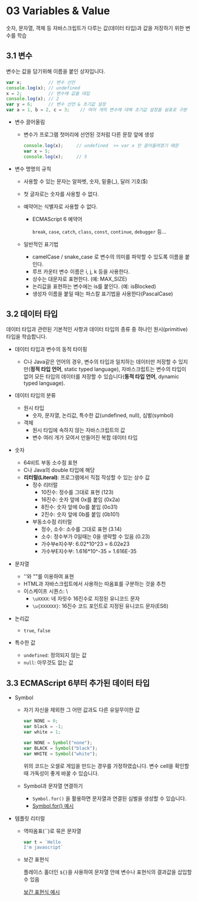 # 03 Variables & Value

숫자, 문자열, 객체 등 자바스크립트가 다루는 값(데이터 타입)과 값을 저장하기 위한 변수를 학습

## 3.1 변수

변수는 값을 담기위해 이름을 붙인 상자입니다.

```javascript
var x;			// 변수 선언
console.log(x);	// undefined
x = 2;			// 변수에 값을 대입
console.log(x);	// 2
var y = 6;		// 변수 선언 & 초기값 설정
var a = 1, b = 2, c = 3;	// 여러 개의 변수에 대해 초기값 설정을 쉼표로 구분
```

- 변수 끌어올림

  - 변수가 프로그램 첫머리에 선언된 것처럼 다른 문장 앞에 생성

    ```javascript
    console.log(x);		// undefined  >> var x 만 끌어올려졌기 때문
    var x = 5;
    console.log(x);		// 5
    ```

- 변수 명명의 규칙

  - 사용할 수 있는 문자는 알파벳, 숫자, 밑줄(_), 달러 기호($)

  - 첫 글자로는 숫자를 사용할 수 없다.

  - 예약어는 식별자로 사용할 수 없다. 

    - ECMAScript 6 예약어

      `break`, `case`, `catch`, `class`, `const`, `continue`, `debugger` 등...

  - 일반적인 표기법

    - camelCase / snake_case 로 변수의 의미를 파악할 수 있도록 이름을 붙인다.
    - 루프 카운터 변수 이름은 i, j, k 등을 사용한다.
    - 상수는 대문자로 표현한다. (예: MAX_SIZE)
    - 논리값을 표현하는 변수에는 is를 붙인다. (예: isBlocked)
    - 생성자 이름을 붙일 때는 파스칼 표기법을 사용한다(PascalCase)



## 3.2 데이터 타입

데이터 타입과 관련된 기본적인 사항과 데이터 타입의 종류 중 하나인 원시(primitive) 타입을 학습합니다. 

- 데이터 타입과 변수의 동적 타이핑
  - C나 Java같은 언어의 경우, 변수의 타입과 일치하는 데이터만 저장할 수 있지만(__정적 타입 언어__, static typed language), 자바스크립트는 변수의 타입이 없어 모든 타입의 데이터를 저장할 수 있습니다(__동적 타입 언어__, dynamic typed language).  

- 데이터 타입의 분류
  - 원시 타입
    - 숫자, 문자열, 논리값, 특수한 값(undefined, null), 심벌(symbol)
  - 객체
    - 원시 타입에 속하지 않는 자바스크립트의 값
    - 변수 여러 개가 모여서 만들어진 복합 데이터 타입
- 숫자
  - 64비트 부동 소수점 표현
  - C나 Java의 double 타입에 해당
  - __리터럴(Literal)__: 프로그램에서 직접 작성할 수 있는 상수 값
    - 정수 리터럴
      - 10진수: 정수를 그대로 표현  (123)
      - 16진수: 숫자 앞에 0x를 붙임 (0x2a)
      - 8진수: 숫자 앞에 0o를 붙임  (0o31)
      - 2진수: 숫자 앞에 0b를 붙임  (0b101)
    - 부동소수점 리터럴
      - 정수, 소수: 소수를 그대로 표현  (3.14)
      - 소수: 정수부가 0일때는 0을 생략할 수 있음 (0.23)
      - 가수부e지수부: 6.02*10^23 = 6.02e23
      - 가수부E지수부: 1.616*10^-35 = 1.616E-35

- 문자열
  - ''와 ""를 이용하여 표현
  - HTML과 자바스크립트에서 사용하는 따옴표를 구분하는 것을 추천
  - 이스케이프 시퀀스: \\
    - `\uXXXX`: 네 자릿수 16진수로 지정된 유니코드 문자
    - `\u{XXXXXX}`: 16진수 코드 포인트로 지정된 유니코드 문자(ES6)

- 논리값
  - `true`, `false`
- 특수한 값
  - `undefined`: 정의되지 않는 값
  - `null`: 아무것도 없는 값



## 3.3 ECMAScript 6부터 추가된 데이터 타입

- Symbol

  - 자기 자신을 제외한 그 어떤 값과도 다른 유일무이한 값

    ```javascript
    var NONE = 0;
    var black = -1;
    var white = 1;
    ```

    ```javascript
    var NONE = Symbol("none");
    var BLACK = Symbol("black");
    var WHITE = Symbol("white");
    ```

    위의 코드는 오셀로 게임을 만드는 경우를 가정하였습니다. 변수 cell을 확인할 때 가독성이 좋게 바꿀 수 있습니다.

  - Symbol과 문자열 연결하기

    - `Symbol.for()` 을 활용하면 문자열과 연결된 심벌을 생성할 수 있습니다.
    - [Symbol.for() 예시](./02_symbol_for.js)

- 템플릿 리터럴

  - 역따옴표(``)로 묶은 문자열

    ```javascript
    var t = `Hello
    I'm javascript`
    ```

  - 보간 표현식

    플레이스 홀더인 `${}`을 사용하여 문자열 안에 변수나 표현식의 결과값을 삽입할 수 있음

    [보간 표현식 예시](./03_template.js)

    
